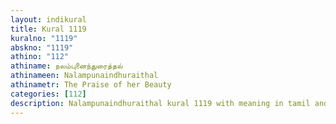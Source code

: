 ```yaml
---
layout: indikural
title: Kural 1119
kuralno: "1119"
abskno: "1119"
athino: "112"
athiname: நலம்புனைந்துரைத்தல்
athinameen: Nalampunaindhuraithal
athinametr: The Praise of her Beauty
categories: [112]
description: Nalampunaindhuraithal kural 1119 with meaning in tamil and english 
---
```


